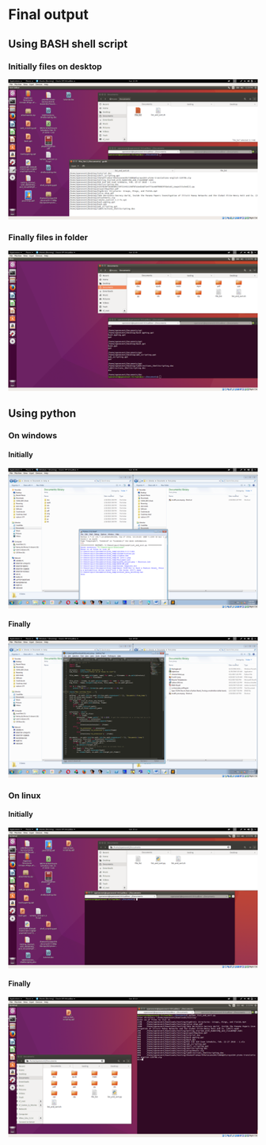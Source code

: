 # Final output

## Using BASH shell script 


### Initially files on desktop 

![](https://github.com/LuD1161/innovaccer-hackercamp-18/blob/master/infra-team-assignment-1/Screenshots/Initially_bash.png?raw=true)

### Finally files in folder 

![](https://github.com/LuD1161/innovaccer-hackercamp-18/blob/master/infra-team-assignment-1/Screenshots/finally_bash.png?raw=true)



## Using python

### On windows 
#### Initially 
![](https://github.com/LuD1161/innovaccer-hackercamp-18/blob/master/infra-team-assignment-1/Screenshots/finally_python.png?raw=true)

#### Finally
![](https://github.com/LuD1161/innovaccer-hackercamp-18/blob/master/infra-team-assignment-1/Screenshots/initially_python.png?raw=true)


### On linux 
#### Initially 
![](https://github.com/LuD1161/innovaccer-hackercamp-18/blob/master/infra-team-assignment-1/Screenshots/Initially_python_ubuntu.png?raw=true)

#### Finally
![](https://github.com/LuD1161/innovaccer-hackercamp-18/blob/master/infra-team-assignment-1/Screenshots/Finally_python_ubuntu.png?raw=true)

